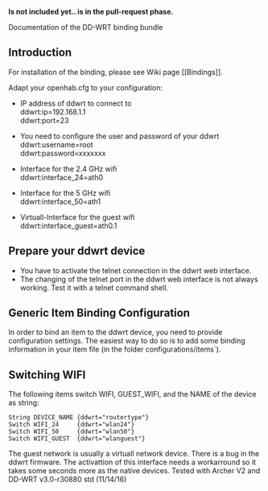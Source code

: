 **Is not included yet.. is in the pull-request phase.**

Documentation of the DD-WRT binding bundle

## Introduction

For installation of the binding, please see Wiki page [[Bindings]].

Adapt your openhab.cfg to your configuration:
* IP address of ddwrt to connect to<BR>
    ddwrt:ip=192.168.1.1<BR>
    ddwrt:port=23<BR>

* You need to configure the user and password of your ddwrt<BR>
    ddwrt:username=root<BR>
    ddwrt:password=xxxxxxx<BR>

* Interface for the 2.4 GHz wifi<BR>
    ddwrt:interface_24=ath0<BR>
* Interface for the 5 GHz wifi<BR>
    ddwrt:interface_50=ath1<BR>
* Virtuall-Interface for the guest wifi<BR>
    ddwrt:interface_guest=ath0.1<BR>


## Prepare your ddwrt device
* You have to activate the telnet connection in the ddwrt web interface.
* The changing of the telnet port in the ddwrt web interface is not always working. Test it with a telnet command shell.

## Generic Item Binding Configuration

In order to bind an item to the ddwrt device, you need to provide configuration settings. The easiest way to do so is to add some binding information in your item file (in the folder configurations/items`). 

## Switching WIFI

The following items switch WIFI, GUEST_WIFI, and the NAME of the device as string:

    String DEVICE_NAME {ddwrt="routertype"}
    Switch WIFI_24     {ddwrt="wlan24"}
    Switch WIFI_50     {ddwrt="wlan50"}
    Switch WIFI_GUEST  {ddwrt="wlanguest"}

The guest network is usually a virtuall network device. There is a bug in the ddwrt firmware. The activattion of this interface needs a workarround so it takes some seconds more as the native devices.
Tested with Archer V2 and DD-WRT v3.0-r30880 std (11/14/16)
